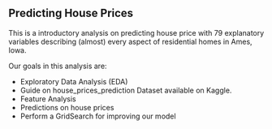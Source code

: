 ## Predicting House Prices

This is a introductory analysis on predicting house price with 79 explanatory variables describing (almost) every aspect of residential homes in Ames, Iowa.

Our goals in this analysis are:

- Exploratory Data Analysis (EDA)
- Guide on house_prices_prediction Dataset available on Kaggle.
- Feature Analysis
- Predictions on house prices
- Perform a GridSearch for improving our model
